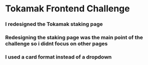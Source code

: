 # Tokamak Frontend Challenge

### I redesigned the Tokamak staking page 
### Redesigning the staking page was the main point of the challenge so i didnt focus on other pages

### I used a card format instead of a dropdown

